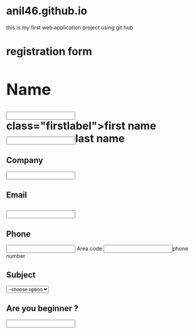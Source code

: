 # anil46.github.io
this is my first web application project using git hub
<!doctype html>
<html> 
<title></title>
</head>
<body>
<div class="regform"><h1> registration form
<div class="mane">
<form
<div id="name">
<h2>Name</h2>
<input class="firstname" type="rext" name="first_name"><br>
<label>class="firstlabel">first name</label>
<input class="lastname" type="text" n\="last_name>
<label class="lastlabel">last name</label>
</div>

<h2 class="name">Company</h2>
<input class="company" type="text" name="company">

<h2 class="name">Email<h2>
<input class="email" type="text" name="email">

<h2 class="name"> Phone</h2>
<input class="code" type="text" name="area_code">
<label class="area-code">Area code</label>
<input class="number" type="text" name="phone>
<label class="phone-number">phone number</label>
<h2 class="name"> Subject</h2>
<select class="option" name"subject">
<option disabled="disabled" selected="selected">--choose option</option>
<option> subject 1</option>
<option> subject 2</option>
<option> subject 3</option>


</select>

<h2 id="student">Are you beginner ?</h2>

<label class="radio">
<input class="radio-one" tyoe="radio" checked="checked" name="">
<span class="checkmark"></span>
</label>
 </form>
</div>
</html>
